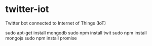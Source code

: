 # twitter-iot
Twitter bot connected to Internet of Things (IoT)

sudo apt-get install mongodb
sudo npm install twit
sudo npm install mongojs
sudo npm install promise
